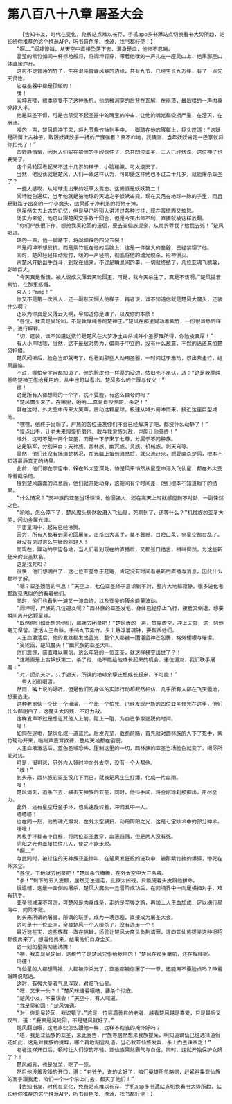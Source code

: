 # 第八百八十八章 屠圣大会
        【告知书友，时代在变化，免费站点难以长存，手机app多书源站点切换看书大势所趋，站长给你推荐的这个换源APP，听书音色多、换源、找书都好使！】
       “啊……”阎坤惨叫，从天空中直接坠落下去，满身是血，他惨不忍睹。
       晶莹的紫竹如同一杆标枪般将，将阎坤钉穿，带着他噗的一声扎在一座灵山上，结果那座山体直接炸开。
       这可不是普通的竹子，生在混沌雷霆风暴的边缘，共有九节，已经生长九万年，有了一点先天灵性。
       它在圣器中都是顶级的！
       噗！
       阎坤哀嚎，根本承受不了这种杀机，他的被洞穿的后背在瓦解，在崩溃，最后噗的一声肉身碎掉大半。
       他是亚圣不假，可是也禁受不起圣器中的瑰宝的冲击，让他的魂光都受损严重，在湮灭，在崩溃。
       嗖的一声，楚风俯冲下来，将九节紫竹抽到手中，一脚踏在他的残躯上，摇头叹道：“这就是所谓上古神子，敢跟妖妖放手一搏的尸族强者？真不咋地，我猜测，当年妖妖肯定一巴掌就将你拍死了！”
       四野静悄悄，因为人们实在被他的手段惊住了，总共四位亚圣，三人已经伏诛，这位神子也要完了。
       这个吴轮回看起来不过十几岁的样子，小脸稚嫩，可太逆天了。
       当然，他应该就是楚风，人们一致这样认为，可即便这样他也不过二十几岁，就能屠杀亚圣了？
       一些人感叹，从地球走出来的妖孽太变态，这简直是妖妖第二！
       阎坤脸色通红，当年他就是被地球的天选之子妖妖击毙，现在又落在地球一脉的手里，而且是野路子出身的一个小魔头，结果却干净利落的将他干掉。
       他虽然失去上古的记忆，但是早已听别人讲述过各种过往，现在羞愤而又恼怒。
       凭实力来论，他可以跟楚风交手数十回合，但是今天出师不利，直接就被这样放翻。
       “你们尸族很下作，想抢我吴轮回的道侣，要去亚仙族提亲，从而折辱我？给我去死！”楚风喝道。
       砰的一声，他一脚踏下，将阎坤踩的四分五裂！
       不是阎坤不想反抗，而是紫竹抵在他的后脑上，这是一件强大的圣器，已经禁锢了他。
       同时，楚风轻轻挥动紫竹，啵的一声轻响，彻底将他的魂光绞杀，形神俱灭。
       从楚风开始出手战斗，到现在结束，不过是瞬息间的事，一切就终结了，几位亚魂飞魄散，影响巨大。
       “今天真是惭愧，被人说成义薄云天轮回王，可是，我今天杀生了，真是不该啊。”楚风提着紫竹，在那里感慨。
       众人：“mmp！”
       你又不是第一次杀人，还一副悲天悯人的样子，再者说，谁不知道你就是楚风大魔头，还装什么啊？
       还以为你真是义薄云天啊，早知道你是谁了，以及你的本质！
       “各位，我真是吴轮回，不是敦厚纯善的楚神王。”楚风在那里晃动着紫竹，一份很诚恳的样子，进行解释。
       “切，还装，谁不知道这紫竹是楚风在大梦净土击杀域外小圣罗雍所得，你脸皮真厚！”
       有人小声咕哝，当然，这不是敌对势力，偏向于中立的，没有什么敌意，不然的话还真怕楚风拾掇。
       楚风闻听后，脸色当即就垮了，他看到那些人动用圣器，一时间过于激动，祭出紫金竹，结果露馅。
       不过，哪怕全宇宙都知道了，他的脸皮也一样厚的没边，依旧死不承认，道：“这是敦厚纯善的楚神王借给我用的，从中也可以看出，楚风多么的仁厚与仗义！”
       擦！
       这是所有人都想骂的一个字，忒不要脸，有这么自夸的吗？
       “楚风魔头来了，在哪里，哈哈……真是自投罗网，杀之！”
       就在这时，外太空中传来大笑声，震动这颗星球，极速从域外俯冲而来，接近这座巨型城池。
       “嘿嘿，他终于出现了，尸族的各位道友你们不会已经解决了吧，都没什么动静了！”
       “慢点出手，让老夫来慢慢折磨他，敢与我灵族为敌，岂能让他善终！”
       域外，这可不是一两个亚圣，而是一下子来了七尊，分属于不同种族。
       这是联军，分别来自：天神族、西林族、幽冥族、灵族、机械族、刺天穹等。
       显然，他们还没有搞清楚状况，在光脑上接到消息后，就火速赶来，想要虐杀楚风，根本不知道最后真正的结果。
       此前，他们都在宇宙中，躲在外太空深处，怕楚风来悄然从星空中潜入飞仙星，都在外太空等着截杀他。
       接到楚风露面的消息后，他们就开始动身，这期间有个时间差，他们根本不知道眼下的结果。
       “什么情况？”天神族的亚圣当场惊悚，他很强大，还在高天上时就感应到不对劲，一副悚然之色。
       “哈哈，怎么停下了，楚风魔头居然敢潜入飞仙星，死期到了，还等什么？”机械族的亚圣大笑，闪动金属光泽。
       宇宙星海中，起先已经沸腾。
       因为，所有人都看到吴轮回屠圣，击杀四大高手，莫不震撼，目瞪口呆，全星空都在乱了。
       就没有见过这么生猛的年轻人！
       而现在，躁动的宇宙各地，当人们看到现在的直播后，又都张口结舌，相继愕然，为这些新赶来的亚圣默哀。
       这是找死吗？
       很快，他们想明白了，这七位亚圣急于赶路，肯定没有时间看最新的直播与消息，因此什么都不了解。
       “嗯？亚圣殒落的气息！”天空上，七位亚圣终于意识到不对，整片大地都寂静，很多进化者都跟见鬼似的的看着他们。
       同时，他们也看到一滩又一滩血迹，以及亚圣的残余能量波动。
       “阎坤呢，尸族的几位道友呢？”西林族的亚圣发毛，身体已经停止飞行，接着又倒退，想要瞬间离开这颗星球。
       “既然你们如此想念他们，那就去团聚吧！”楚风轰的一声，贯穿虚空，冲上天穹，这一刻他毫无保留，激活人王血脉，手持九节紫竹，头上悬浮着魂钟，要轰杀他们。
       人王血激活后，他的发丝都发出蓝光，整个人都被一团湛蓝神芒包裹，格外耀眼与璀璨。
       “吴轮回，楚风魔头！”幽冥族的亚圣大叫。
       他们震惊，简直难以置信，这么年轻的一位亚圣，就这样横空出世了？！
       “这简直是上古妖妖第二，杀了他，绝不能给他成长起来的机会，诸位道友，我们联手屠魔！”
       “对，扼杀天才，只手遮天，所谓的地球余孽还想成长起来，不可能！”
       一些人纷纷喝道。
       然而，嘴上说的好听，但是他们的身体的实际行动却截然相仿，几乎所有人都在飞天遁地，想要逃走。
       这种老家伙一个比一个滑溜，一个比一个怕死，已经发现尸族的四位亚圣惨死在这里，他们什么都明白了，这魔头太凶残，不可力敌。
       这样发声不过是想让其他人上前，阻上一阻，为自己争取逃脱的时间。
       嗡！
       如同在逐电，楚风化成一道蓝光，后发先至，截断前路，首先就对西林族的人下了死手，紫竹轮动开来，嗡嗡声震耳欲聋，整片天地都在剧震。
       人王血液激活后，蓝色圣域恐怖，压制这里的一切，西林族的亚圣当场脸色就变了，竭尽所能对抗。
       可是，很可悲，另外六人顿时冲向外太空，没有一个人帮他。
       “噗！”
       到头来，西林族的亚圣没几下而已，就被楚风生生打爆，化成一片血雨。
       嗖！
       楚风消失，追杀下去，横击天神族的亚圣，同时，他抖手间，将金刚琢刹那掷出，用尽全力。
       此外，还有星空母金手环，也高速旋转着，冲向其中一人。
       哧哧哧！
       也在同一刻，他的魂光爆发，在外太空横扫，动用阴阳之光，这是七宝妙术中的部分神术。
       噗噗！
       两枚手环都击中目标，将两位亚圣轰穿，血液四溅，但是两人没有死。
       阴阳之光也直接拦住几人，使之不能走脱。
       “啊……”
       与此同时，被拦住的天神族亚圣惨叫，在楚风发狂般的进攻中，被那紫竹抽的爆碎，惨死在外太空。
       “各位，下地狱去团聚吧！”楚风杀气腾腾，在外太空中大开杀戒。
       “杀！”剩下的五人震颤，居然无法逃走，此獠太凶残，只能硬着头皮跟他拼命。
       很遗憾，这是一面倒的屠杀，楚风大魔头一旦晋阶成功后，在同境界中一向是横扫对手，难有抗手。
       亚圣领域深不可测，可楚风是肉身成圣，走的是至强之路，再加上人王血加成，足以横行星海中，同阶不败。
       到头来所谓的屠魔，所谓的联手，成为一场悲剧，直接成为屠圣大会。
       这可是十一位亚圣，全被楚风一个人给杀了，没有逃走一个！
       最近这些天，这些族群一直在挑衅，扬言让楚风大魔头负荆请罪，连向亚仙族提亲这种损招都使出来了，想逼他出来，结果他们自身全灭。
       这一刻的星海彻底沸腾！
       “喂，我真是吴轮回，这根竹子是楚风兄借给我用的！”楚风在那里磨叽，还在解释呢。
       玛德！
       飞仙星的人都想骂娘，人都被你杀光了，亚圣都被你屠了十一尊，还能再不要脸点吗？睁着眼睛说瞎话。
       这时，有强大圣者气息浮现，君临飞仙星。
       “嗯，又来一头？！”楚风眯缝着眼睛，要杀个彻底。
       “楚风小友，不要误会！”天空中，有人喊道。
       “我是吴轮回！”楚风强调。
       “对，你是吴轮回，我说错了。”这是一位慈眉善目的老者，越看楚风越是喜爱，只是最后又叹气，道：“要真是吴轮回，不是楚风就好了。”
       楚风翻白眼，这老家伙怎么跟他一样，这样不彻底的掩饰好吗？
       “唔，我是亚仙族的亚圣，来此宣告，尸族等居然想来我族提亲，明知道谪仙已经选择道侣还如此，这是对我族的挑衅，哪个再敢胡言乱语，当心我亚仙族发兵，杀上门去诛杀之！”
       老者这样开口后，顿时让人们惊的不轻，亚仙族果然霸气与自信，同时，这就开始保护女婿了？！
       楚风闻言，也是发呆，吃了一惊。
       然后他没羞没躁的开口，道：“老爷子，说的太好了，咱们英雄所见略同，赶紧召集亚仙族的高手跟我走，咱们一个一个杀上门去，都灭了他们！”
       【告知书友，时代在变化，免费站点难以长存，手机app多书源站点切换看书大势所趋，站长给你推荐的这个换源APP，听书音色多、换源、找书都好使！】